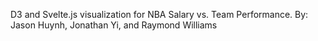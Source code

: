 D3 and Svelte.js visualization for NBA Salary vs. Team Performance.
By: Jason Huynh, Jonathan Yi, and Raymond Williams
